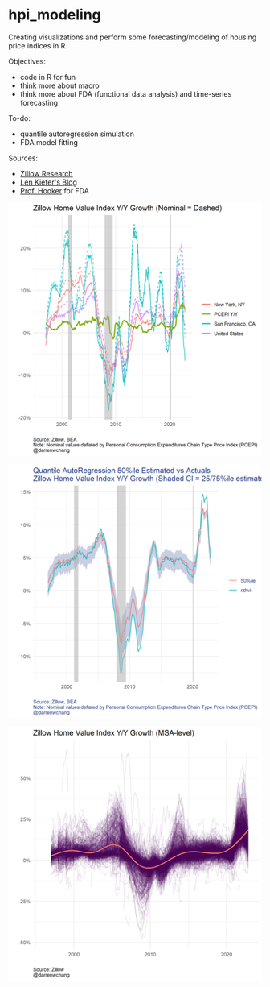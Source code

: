 # hpi_modeling

Creating visualizations and perform some forecasting/modeling of housing price indices in R.

Objectives:
* code in R for fun
* think more about macro
* think more about FDA (functional data analysis) and time-series forecasting

To-do:
* quantile autoregression simulation
* FDA model fitting

Sources:
* [Zillow Research](https://www.zillow.com/research/data/)
* [Len Kiefer's Blog](http://lenkiefer.com/2020/10/06/forecasting-house-prices-with-quantile-autoregression-qar/)
* [Prof. Hooker](http://gileshooker.com/) for FDA

![Zillow Home Value Index vs PCE](https://github.com/darrenwchang/hpi_modeling/blob/main/figures/real_zhvi.png)

![Quantile AutoRegression Model](https://github.com/darrenwchang/hpi_modeling/blob/main/figures/qar_zhvi.png)

![FDA EDA Plots](https://github.com/darrenwchang/hpi_modeling/blob/main/figures/zhvi_fda_msa.png)
